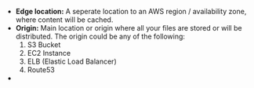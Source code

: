 * **Edge location:** A seperate location to an AWS region / availability zone, where content will be cached.  
* **Origin:** Main location or origin where all your files are stored or will be distributed. The origin could be any of the following:
  1. S3 Bucket
  2. EC2 Instance
  3. ELB (Elastic Load Balancer)
  4. Route53
* 
